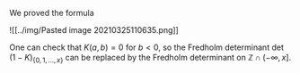 We proved the formula

![[../img/Pasted image 20210325110635.png]]

One can check that $K(a,b)=0$ for $b<0$, so the Fredholm determinant $\det\left( 1-K \right)_{ \left\{ 0,1,\ldots,x  \right\}}$ can be replaced by the Fredholm determinant on $\mathbb{Z}\cap\left( -\infty,x \right]$.
